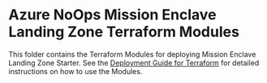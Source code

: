 # Azure NoOps Mission Enclave Landing Zone Terraform Modules

This folder contains the Terraform Modules for deploying Mission Enclave Landing Zone Starter. See the [Deployment Guide for Terraform](../../docs/10-manual-deployment-guide-terraform.md) for detailed instructions on how to use the Modules.
